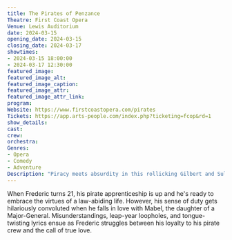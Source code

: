 ```yaml
---
title: The Pirates of Penzance
Theatre: First Coast Opera
Venue: Lewis Auditorium
date: 2024-03-15
opening_date: 2024-03-15
closing_date: 2024-03-17
showtimes:
- 2024-03-15 18:00:00
- 2024-03-17 12:30:00
featured_image: 
featured_image_alt: 
featured_image_caption: 
featured_image_attr: 
featured_image_attr_link: 
program:
Website: https://www.firstcoastopera.com/pirates
Tickets: https://app.arts-people.com/index.php?ticketing=fcop&rd=1
show_details: 
cast:
crew:
orchestra:
Genres:
- Opera
- Comedy
- Adventure
Description: "Piracy meets absurdity in this rollicking Gilbert and Sullivan classic. A young pirate-in-training, Frederic, grapples with duty and love as he navigates treacherous waters filled with whimsical characters."
---
```

When Frederic turns 21, his pirate apprenticeship is up and he's ready to embrace the virtues of a law-abiding life. However, his sense of duty gets hilariously convoluted when he falls in love with Mabel, the daughter of a Major-General. Misunderstandings, leap-year loopholes, and tongue-twisting lyrics ensue as Frederic struggles between his loyalty to his pirate crew and the call of true love.